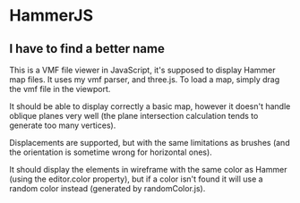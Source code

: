 HammerJS
===================================
I have to find a better name
-----------------------------------

This is a VMF file viewer in JavaScript, it's supposed to display Hammer map
files. It uses my vmf parser, and three.js. To load a map, simply drag the vmf
file in the viewport.

It should be able to display correctly a basic map, however it doesn't handle
oblique planes very well (the plane intersection calculation tends to generate
too many vertices).

Displacements are supported, but with the same limitations as brushes (and the
orientation is sometime wrong for horizontal ones).

It should display the elements in wireframe with the same color as Hammer
(using the editor.color property), but if a color isn't found it will use a
random color instead (generated by randomColor.js).
